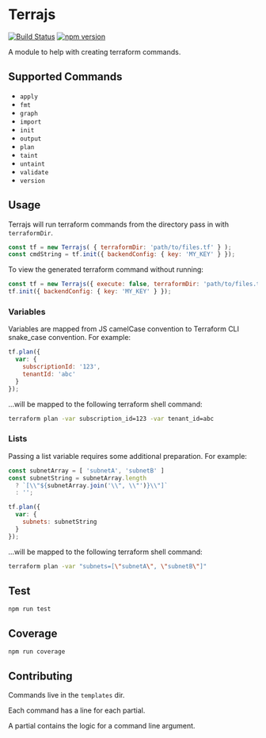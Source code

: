 # Terrajs

[![Build Status](https://travis-ci.org/CDA0/terrajs.svg?branch=master)](https://travis-ci.org/CDA0/terrajs)
[![npm version](https://badge.fury.io/js/%40cda0%2Fterrajs.svg)](https://badge.fury.io/js/%40cda0%2Fterrajs)

A module to help with creating terraform commands.

## Supported Commands

- `apply`
- `fmt`
- `graph`
- `import`
- `init`
- `output`
- `plan`
- `taint`
- `untaint`
- `validate`
- `version`

## Usage

Terrajs will run terraform commands from the directory pass in with `terraformDir`.

```js
const tf = new Terrajs( { terraformDir: 'path/to/files.tf' } );
const cmdString = tf.init({ backendConfig: { key: 'MY_KEY' } });
```

To view the generated terraform command without running:

```js
const tf = new Terrajs({ execute: false, terraformDir: 'path/to/files.tf' });
tf.init({ backendConfig: { key: 'MY_KEY' } });
```

### Variables

Variables are mapped from JS camelCase convention to Terraform CLI snake_case convention. For example:

```js
tf.plan({
  var: {
    subscriptionId: '123',
    tenantId: 'abc'
  }
});
```

...will be mapped to the following terraform shell command:

```bash
terraform plan -var subscription_id=123 -var tenant_id=abc
```

### Lists

Passing a list variable requires some additional preparation. For example:

```js
const subnetArray = [ 'subnetA', 'subnetB' ]
const subnetString = subnetArray.length
  ? `[\\"${subnetArray.join('\\", \\"')}\\"]`
  : '';

tf.plan({
  var: {
    subnets: subnetString
  }
});
```

...will be mapped to the following terraform shell command:

```bash
terraform plan -var "subnets=[\"subnetA\", \"subnetB\"]"
```

## Test

`npm run test`

## Coverage

`npm run coverage`

## Contributing

Commands live in the `templates` dir.

Each command has a line for each partial.

A partial contains the logic for a command line argument.
